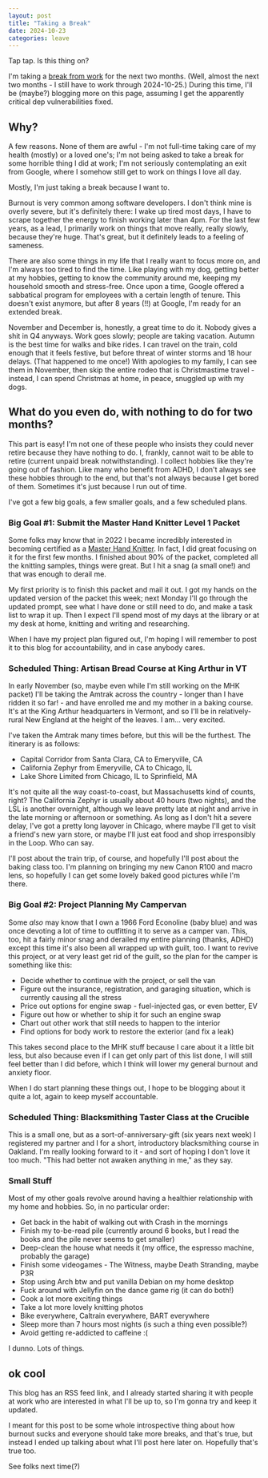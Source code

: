 ```yaml
---
layout: post
title: "Taking a Break"
date: 2024-10-23
categories: leave
---
```

Tap tap. Is this thing on?

I'm taking a [break from work](https://lore.kernel.org/git/CAJoAoZnovapqMcu72DGR40jRRqRn57uJVTJg82kZ_rohtGDSfQ@mail.gmail.com/)
for the next two months. (Well, almost the next two months - I still have to
work through 2024-10-25.) During this time, I'll be (maybe?) blogging more
on this page, assuming I get the apparently critical dep vulnerabilities
fixed.

## Why?

A few reasons. None of them are awful - I'm not full-time taking care of my
health (mostly) or a loved one's; I'm not being asked to take a break for some
horrible thing I did at work; I'm not seriously contemplating an exit from
Google, where I somehow still get to work on things I love all day.

Mostly, I'm just taking a break because I want to.

Burnout is very common among software developers. I don't think mine is overly
severe, but it's definitely there: I wake up tired most days, I have to scrape
together the energy to finish working later than 4pm. For the last few years,
as a lead, I primarily work on things that move really, really slowly, because
they're huge. That's great, but it definitely leads to a feeling of sameness.

There are also some things in my life that I really want to focus more on, and
I'm always too tired to find the time. Like playing with my dog, getting better
at my hobbies, getting to know the community around me, keeping my household
smooth and stress-free. Once upon a time, Google offered a sabbatical program
for employees with a certain length of tenure. This doesn't exist anymore, but
after 8 years (!!) at Google, I'm ready for an extended break.

November and December is, honestly, a great time to do it. Nobody gives a shit
in Q4 anyways. Work goes slowly; people are taking vacation. Autumn is the best
time for walks and bike rides. I can travel on the train, cold enough that it
feels festive, but before threat of winter storms and 18 hour delays. (That
happened to me once!) With apologies to my family, I can see them in November,
then skip the entire rodeo that is Christmastime travel - instead, I can spend
Christmas at home, in peace, snuggled up with my dogs.

## What do you even do, with nothing to do for two months?

This part is easy! I'm not one of these people who insists they could never
retire because they have nothing to do. I, frankly, cannot wait to be able
to retire (current unpaid break notwithstanding). I collect hobbies like
they're going out of fashion. Like many who benefit from ADHD, I don't always
see these hobbies through to the end, but that's not always because I get
bored of them. Sometimes it's just because I run out of time.

I've got a few big goals, a few smaller goals, and a few scheduled plans.

### Big Goal #1: Submit the Master Hand Knitter Level 1 Packet

Some folks may know that in 2022 I became incredibly interested in becoming
certified as a [Master Hand Knitter](https://tkga.org/certification/master-hand-knitting/).
In fact, I did great focusing on it for the first few months. I finished about
90% of the packet, completed all the knitting samples, things were great. But
I hit a snag (a small one!) and that was enough to derail me.

My first priority is to finish this packet and mail it out. I got my hands on
the updated version of the packet this week; next Monday I'll go through the
updated prompt, see what I have done or still need to do, and make a task list
to wrap it up. Then I expect I'll spend most of my days at the library or at
my desk at home, knitting and writing and researching.

When I have my project plan figured out, I'm hoping I will remember to post
it to this blog for accountability, and in case anybody cares.

### Scheduled Thing: Artisan Bread Course at King Arthur in VT

In early November (so, maybe even while I'm still working on the MHK packet)
I'll be taking the Amtrak across the country - longer than I have ridden it so
far! - and have enrolled me and my mother in a baking course. It's at the King
Arthur headquarters in Vermont, and so I'll be in relatively-rural New England
at the height of the leaves. I am... very excited.

I've taken the Amtrak many times before, but this will be the furthest. The
itinerary is as follows:

 * Capital Corridor from Santa Clara, CA to Emeryville, CA
 * California Zephyr from Emeryville, CA to Chicago, IL
 * Lake Shore Limited from Chicago, IL to Sprinfield, MA

It's not quite all the way coast-to-coast, but Massachusetts kind of counts,
right? The California Zephyr is usually about 40 hours (two nights), and the
LSL is another overnight, although we leave pretty late at night and arrive
in the late morning or afternoon or something. As long as I don't hit a severe
delay, I've got a pretty long layover in Chicago, where maybe I'll get to
visit a friend's new yarn store, or maybe I'll just eat food and shop
irresponsibly in the Loop. Who can say.

I'll post about the train trip, of course, and hopefully I'll post about the
baking class too. I'm planning on bringing my new Canon R100 and macro lens,
so hopefully I can get some lovely baked good pictures while I'm there.

### Big Goal #2: Project Planning My Campervan

Some *also* may know that I own a 1966 Ford Econoline (baby blue) and was once
devoting a lot of time to outfitting it to serve as a camper van. This, too,
hit a fairly minor snag and derailed my entire planning (thanks, ADHD) except
this time it's also been all wrapped up with guilt, too. I want to revive this
project, or at very least get rid of the guilt, so the plan for the camper is
something like this:

 * Decide whether to continue with the project, or sell the van
 * Figure out the insurance, registration, and garaging situation, which is
   currently causing all the stress
 * Price out options for engine swap - fuel-injected gas, or even better, EV
 * Figure out how or whether to ship it for such an engine swap
 * Chart out other work that still needs to happen to the interior
 * Find options for body work to restore the exterior (and fix a leak)

This takes second place to the MHK stuff because I care about it a little bit
less, but also because even if I can get only part of this list done, I will
still feel better than I did before, which I think will lower my general
burnout and anxiety floor.

When I do start planning these things out, I hope to be blogging about it quite
a lot, again to keep myself accountable.

### Scheduled Thing: Blacksmithing Taster Class at the Crucible

This is a small one, but as a sort-of-anniversary-gift (six years next week) I
registered my partner and I for a short, introductory blacksmithing course in
Oakland. I'm really looking forward to it - and sort of hoping I don't love it
too much. "This had better not awaken anything in me," as they say.

### Small Stuff

Most of my other goals revolve around having a healthier relationship with my
home and hobbies. So, in no particular order:

 * Get back in the habit of walking out with Crash in the mornings
 * Finish my to-be-read pile (currently around 6 books, but I read the books
   and the pile never seems to get smaller)
 * Deep-clean the house what needs it (my office, the espresso machine,
   probably the garage)
 * Finish some videogames - The Witness, maybe Death Stranding, maybe P3R
 * Stop using Arch btw and put vanilla Debian on my home desktop
 * Fuck around with Jellyfin on the dance game rig (it can do both!)
 * Cook a lot more exciting things
 * Take a lot more lovely knitting photos
 * Bike everywhere, Caltrain everywhere, BART everywhere
 * Sleep more than 7 hours most nights (is such a thing even possible?)
 * Avoid getting re-addicted to caffeine :(

I dunno. Lots of things.

## ok cool

This blog has an RSS feed link, and I already started sharing it with people at
work who are interested in what I'll be up to, so I'm gonna try and keep it
updated.

I meant for this post to be some whole introspective thing about how burnout
sucks and everyone should take more breaks, and that's true, but instead I
ended up talking about what I'll post here later on. Hopefully that's true too.

See folks next time(?)
